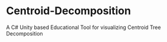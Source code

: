 # Centroid-Decomposition
A C# Unity based Educational Tool for visualizing Centroid Tree Decomposition
